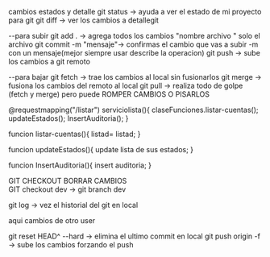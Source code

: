 cambios estados y detalle
git status -> ayuda a ver el estado de mi proyecto para git
git diff -> ver los cambios a detallegit

--para subir
git add . -> agrega todos los cambios "nombre archivo " solo el archivo
git commit -m "mensaje"-> confirmas el cambio que vas a subir -m con un mensaje(mejor siempre usar describe la operacion)
git push -> sube los cambios a git remoto

--para bajar
git fetch -> trae los cambios al local sin fusionarlos
git merge -> fusiona los cambios del remoto al local
git pull -> realiza todo de golpe (fetch y merge) pero puede ROMPER CAMBIOS O PISARLOS

@requestmapping("/listar")
serviciolista(){
claseFunciones.listar-cuentas();
updateEstados();
InsertAuditoria();
}

funcion listar-cuentas(){
listad= listad;
}

funcion updateEstados(){
update lista de sus estados;
}

funcion InsertAuditoria(){
insert auditoria;
}

GIT CHECKOUT BORRAR CAMBIOS  
GIT checkout dev -> git branch dev

git log -> vez el historial del git en local

aqui cambios de otro user

git reset HEAD^ --hard -> elimina el ultimo commit en local
git push origin -f -> sube los cambios forzando el push

